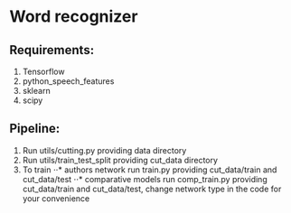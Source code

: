 # Word recognizer
## Requirements:
1. Tensorflow 
2. python_speech_features
3. sklearn
4. scipy

## Pipeline:
1. Run utils/cutting.py providing data directory
2. Run utils/train_test_split providing cut_data directory
3. To train 
⋅⋅* authors network run train.py providing cut_data/train and cut_data/test
⋅⋅* comparative models run comp_train.py providing cut_data/train and cut_data/test, change network type in the code for your convenience
